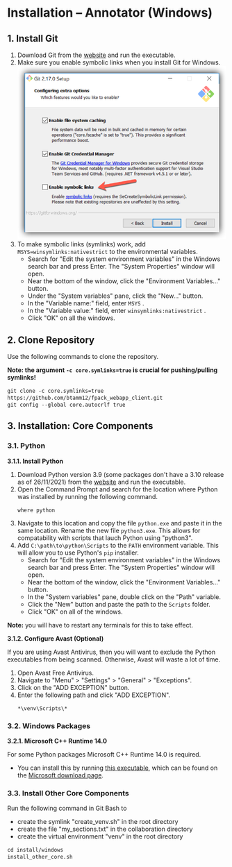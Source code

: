# Installation – Annotator (Windows)

## 1. Install Git

1. Download Git from the [website](https://git-scm.com/download/win) and run the
   executable.
2. Make sure you enable symbolic links when you install Git for Windows.
   <div style="text-align:left">
     <img src="img/git-enable-symlinks-windows.png" margin="auto" width="600"/>
   </div>
3. To make symbolic links (symlinks) work, add `MSYS=winsymlinks:nativestrict` to the
   environmental variables.
   - Search for "Edit the system environment variables" in the Windows search bar and
     press Enter. The "System Properties" window will open.
   - Near the bottom of the window, click the "Environment Variables..." button.
   - Under the "System variables" pane, click the "New..." button.
   - In the "Variable name:" field, enter `MSYS` .
   - In the "Variable value:" field, enter `winsymlinks:nativestrict` .
   - Click "OK" on all the windows.

## 2. Clone Repository

Use the following commands to clone the repository.

**Note: the argument `-c core.symlinks=true` is crucial for pushing/pulling symlinks!**

```
git clone -c core.symlinks=true https://github.com/btamm12/fpack_webapp_client.git
git config --global core.autocrlf true
```

## 3. Installation: Core Components

### 3.1. Python

**3.1.1. Install Python**

1. Download Python version 3.9 (some packages don't have a 3.10 release as of
   26/11/2021) from the [website](https://www.python.org/downloads/) and run the
   executable.
2. Open the Command Prompt and search for the location where Python was installed by
   running the following command.
   ```
   where python
   ```
3. Navigate to this location and copy the file `python.exe` and paste it in the same
   location. Rename the new file `python3.exe`. This allows for compatability with
   scripts that lauch Python using "python3".
4. Add `C:\path\to\python\Scripts` to the `PATH` environment variable. This will
   allow you to use Python's `pip` installer.
   - Search for "Edit the system environment variables" in the Windows search bar and
     press Enter. The "System Properties" window will open.
   - Near the bottom of the window, click the "Environment Variables..." button.
   - In the "System variables" pane, double click on the "Path" variable.
   - Click the "New" button and paste the path to the `Scripts` folder.
   - Click "OK" on all of the windows.
   
**Note:** you will have to restart any terminals for this to take effect.

**3.1.2. Configure Avast (Optional)**

If you are using Avast Antivirus, then you will want to exclude the Python
executables from being scanned. Otherwise, Avast will waste a lot of time.

1. Open Avast Free Antivirus.
2. Navigate to "Menu" > "Settings" > "General" > "Exceptions".
3. Click on the "ADD EXCEPTION" button.
4. Enter the following path and click "ADD EXCEPTION".
   ```
   *\venv\Scripts\*
   ```

### 3.2. Windows Packages

**3.2.1. Microsoft C++ Runtime 14.0**

For some Python packages Microsoft C++ Runtime 14.0 is required.

- You can install this
by running [this executable](https://aka.ms/vs/17/release/vc_redist.x64.exe), which
can be found on the [Microsoft download
page](https://docs.microsoft.com/en-us/cpp/windows/latest-supported-vc-redist?view=msvc-170).

### 3.3. Install Other Core Components

Run the following command in Git Bash to
- create the symlink "create_venv.sh" in the root directory
- create the file "my_sections.txt" in the collaboration directory
- create the virtual environment "venv" in the root directory

```
cd install/windows
install_other_core.sh
```


